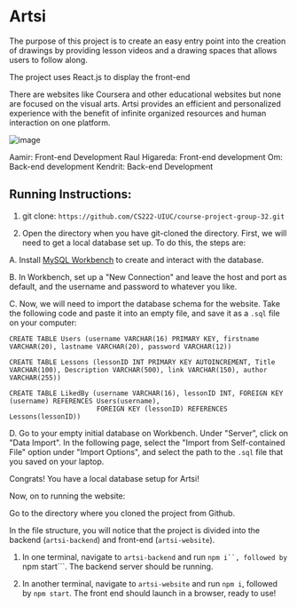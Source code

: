 # Artsi

The purpose of this project is to create an easy entry point into the creation of drawings by providing lesson videos and a drawing spaces that allows users to follow along.

The project uses React.js to display the front-end


There are websites like Coursera and other educational websites but none are focused on the visual arts. Artsi provides an efficient and personalized experience with the benefit of infinite organized resources and human interaction on one platform.

![image](https://user-images.githubusercontent.com/68880159/206302997-79476fb8-d9d7-431c-8652-57bd18d22274.png)

Aamir: Front-end Development
Raul Higareda: Front-end development
Om: Back-end development
Kendrit: Back-end Development


## Running Instructions:

1. git clone: ```https://github.com/CS222-UIUC/course-project-group-32.git```

2. Open the directory when you have git-cloned the directory. First, we will need to get a local database set up. To do this, the steps are:

A. Install [MySQL Workbench](https://dev.mysql.com/downloads/workbench/) to create and interact with the database.

B. In Workbench, set up a "New Connection" and leave the host and port as default, and the username and password to whatever you like.

C. Now, we will need to import the database schema for the website. Take the following code and paste it into an empty file, and save it as a ```.sql``` file on your computer:

```
CREATE TABLE Users (username VARCHAR(16) PRIMARY KEY, firstname VARCHAR(20), lastname VARCHAR(20), password VARCHAR(12))

CREATE TABLE Lessons (lessonID INT PRIMARY KEY AUTOINCREMENT, Title VARCHAR(100), Description VARCHAR(500), link VARCHAR(150), author VARCHAR(255))
                      
CREATE TABLE LikedBy (username VARCHAR(16), lessonID INT, FOREIGN KEY (username) REFERENCES Users(username), 
                      FOREIGN KEY (lessonID) REFERENCES Lessons(lessonID))
```

D. Go to your empty initial database on Workbench. Under "Server", click on "Data Import". In the following page, select the "Import from Self-contained File" option under "Import Options", and select the path to the ```.sql``` file that you saved on your laptop.

Congrats! You have a local database setup for Artsi!

Now, on to running the website:

Go to the directory where you cloned the project from Github. 

In the file structure, you will notice that the project is divided into the backend (```artsi-backend```) and front-end (```artsi-website```).

1. In one terminal, navigate to ```artsi-backend``` and run ```npm i``, followed by ```npm start```. The backend server should be running.

2. In another terminal, navigate to ```artsi-website``` and run ```npm i```, followed by ```npm start```. The front end should launch in a browser, ready to use!



